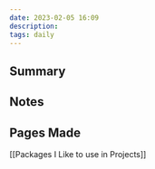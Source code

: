 ```yaml
---
date: 2023-02-05 16:09
description: 
tags: daily
---
```


## Summary

## Notes

## Pages Made

[[Packages I Like to use in Projects]]
